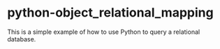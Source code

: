 python-object_relational_mapping
================================

This is a simple example of how to use Python to query a relational database.
